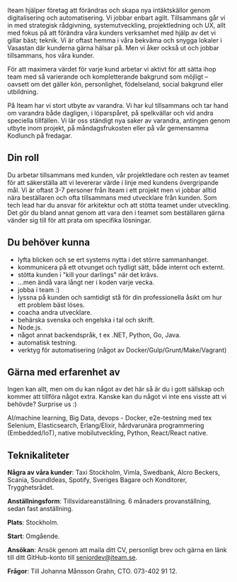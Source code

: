 Iteam hjälper företag att förändras och skapa nya intäktskällor genom digitalisering och automatisering. Vi jobbar enbart agilt. Tillsammans går vi in med strategisk rådgivning, systemutveckling, projektledning och UX, allt med fokus på att förändra våra kunders verksamhet med hjälp av det vi gillar bäst; teknik. Vi är oftast hemma i våra bekväma och snygga lokaler i Vasastan där kunderna gärna hälsar på. Men vi åker också ut och jobbar tillsammans, hos våra kunder.

För att maximera värdet för varje kund arbetar vi aktivt för att sätta ihop team med så varierande och kompletterande bakgrund som möjligt – oavsett om det gäller kön, personlighet, födelseland, social bakgrund eller utbildning.

På Iteam har vi stort utbyte av varandra. Vi har kul tillsammans och tar hand om varandra både dagligen, i löparspåret, på spelkvällar och vid andra speciella tillfällen. Vi lär oss ständigt nya saker av varandra, antingen genom utbyte inom projekt, på måndagsfrukosten eller på vår gemensamma Kodlunch på fredagar.

## Din roll

Du arbetar tillsammans med kunden, vår projektledare och resten av teamet för att säkerställa att vi levererar värde i linje med kundens övergripande mål. Vi är oftast 3-7 personer från Iteam i ett projekt men vi jobbar alltid nära beställaren och ofta tillsammans med utvecklare från kunden. Som tech lead har du ansvar för arkitektur och att stötta teamet under utveckling. Det gör du bland annat genom att vara den i teamet som beställaren gärna vänder sig till för att prata om specifika lösningar.

## Du behöver kunna

* lyfta blicken och se ert systems nytta i det större sammanhanget.
* kommunicera på ett otvunget och tydligt sätt, både internt och externt.
* stötta kunden i "kill your darlings" när det krävs.
* ...men ändå vara långt ner i koden varje vecka.
* jobba i team :)
* lyssna på kunden och samtidigt stå för din professionella åsikt om hur ett problem bäst löses.
* coacha andra utvecklare.
* behärska svenska och engelska i tal och skrift.
* Node.js.
* något annat backendspråk, t ex .NET, Python, Go, Java.
* automatisk testning.
* verktyg för automatisering (något av Docker/Gulp/Grunt/Make/Vagrant)

## Gärna med erfarenhet av

Ingen kan allt, men om du kan något av det här så är du i gott sällskap och kommer att tillföra något extra. Kanske kan du något vi inte ens visste att vi behövde? Surprise us :)

AI/machine learning, Big Data, devops - Docker, e2e-testning med tex Selenium, Elasticsearch, Erlang/Elixir, hårdvarunära programmering (Embedded/IoT), native mobilutveckling, Python, React/React native.

## Teknikaliteter

**Några av våra kunder**: Taxi Stockholm, Vimla, Swedbank, Alcro Beckers, Scania, SoundIdeas, Spotify, Sveriges Bagare och Konditorer, Trygghetsrådet.

**Anställningsform**: Tillsvidareanställning. 6 månaders provanställning, sedan fast anställning.

**Plats**: Stockholm.

**Start**: Omgående.

**Ansökan**: Ansök genom att maila ditt CV, personligt brev och gärna en länk till ditt GitHub-konto till [seniordev@iteam.se](mailto:seniordev@iteam.se).

**Frågor**: Till Johanna Månsson Grahn, CTO. 073-402 91 12.
